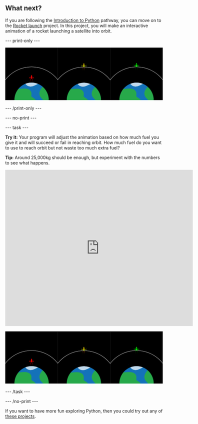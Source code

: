 ## What next?

If you are following the [Introduction to Python](https://projects.raspberrypi.org/en/raspberrypi/python-intro) pathway, you can move on to the [Rocket launch](https://projects.raspberrypi.org/en/projects/rocket-launch) project. In this project, you will make an interactive animation of a rocket launching a satellite into orbit.

--- print-only ---

![Rocket launch project.](images/showcase_rocket.png)

--- /print-only ---

--- no-print ---

--- task ---

**Try it:** Your program will adjust the animation based on how much fuel you give it and will succeed or fail in reaching orbit. How much fuel do you want to use to reach orbit but not waste too much extra fuel?

**Tip:** Around 25,000kg should be enough, but experiment with the numbers to see what happens.

<iframe src="https://trinket.io/embed/python/622b4dd113?outputOnly=true&start=result" width="600" height="500" frameborder="0" marginwidth="0" marginheight="0" allowfullscreen>
</iframe>

![Rocket launch project](images/showcase_rocket.png)

--- /task ---

--- /no-print ---

If you want to have more fun exploring Python, then you could try out any of [these projects](https://projects.raspberrypi.org/en/projects?software%5B%5D=python).



